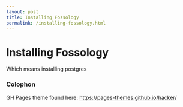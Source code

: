 ```yaml
---
layout: post
title: Installing Fossology
permalink: /installing-fossology.html
---
```


# Installing Fossology
Which means installing postgres

### Colophon
GH Pages theme found here: <a
href="https://pages-themes.github.io/hacker/">https://pages-themes.github.io/hacker/</a>

